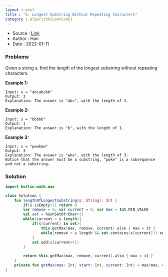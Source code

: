 ```yaml
---
layout : post 
title : "3. Longest Substring Without Repeating Characters"
category : algorithm[LeetCode]
---
```


* Source : [Link](https://leetcode.com/problems/longest-substring-without-repeating-characters/)
* Author : Han
* Date   : 2022-01-11

### Problems
Given a string s, find the length of the longest substring without repeating characters.

**Example 1:**

```
Input: s = "abcabcbb"
Output: 3
Explanation: The answer is "abc", with the length of 3.
```

**Example 2:**

```
Input: s = "bbbbb"
Output: 1
Explanation: The answer is "b", with the length of 1.
```

**Example 3:**

```
Input: s = "pwwkew"
Output: 3
Explanation: The answer is "wke", with the length of 3.
Notice that the answer must be a substring, "pwke" is a subsequence and not a substring.
```

### Solution

```kotlin
import kotlin.math.max

class Solution {
    fun lengthOfLongestSubstring(s: String): Int {
        if(s.isEmpty()) return 0
        var remove = 0; var current = 0; var max = Int.MIN_VALUE
        val set = hashSetOf<Char>()
        while(current < s.length){
            if(s[current] in set){
                this.getMax(max, remove, current).also { max = it }
                while(remove < s.length && set.contains(s[current])) set.remove(s[remove++])
            }
            set.add(s[current++])
        }

        return this.getMax(max, remove, current).also { max = it }
    }
    private fun getMax(max: Int, start: Int, current: Int) = max(max, current - start)
}
```